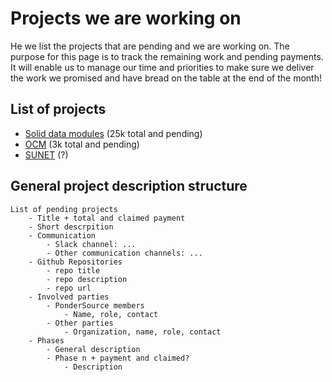 # Projects we are working on
He we list the projects that are pending and we are working on. The purpose for this page is to track the remaining work and pending payments. It will enable us to manage our time and priorities to make sure we deliver the work we promised and have bread on the table at the end of the month!
## List of projects
- [Solid data modules](/projects/SolidDataModules) (25k total and pending)
- [OCM](/projects/OCM) (3k total and pending)
- [SUNET](/projects/SUNET) (?)
## General project description structure
```
List of pending projects
	- Title + total and claimed payment
	- Short descrpition
	- Communication
		- Slack channel: ...
		- Other communication channels: ...
	- Github Repositories
		- repo title
		- repo description
		- repo url
	- Involved parties
		- PonderSource members
			- Name, role, contact
		- Other parties
			- Organization, name, role, contact
	- Phases
		- General description
		- Phase n + payment and claimed?
			- Description
```
